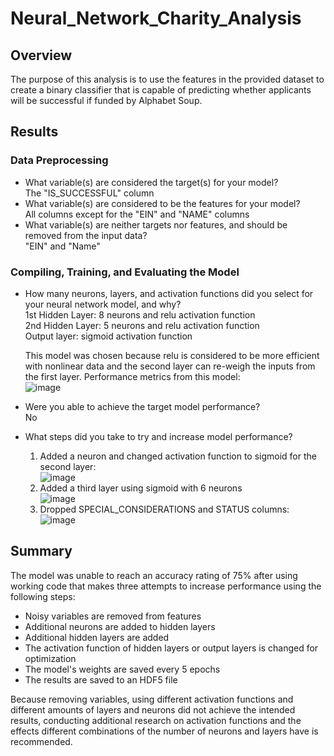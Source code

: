 # Neural_Network_Charity_Analysis
## Overview
The purpose of this analysis is to use the features in the provided dataset to create a binary classifier that is capable of predicting whether applicants will be successful if funded by Alphabet Soup.

## Results
### Data Preprocessing
* What variable(s) are considered the target(s) for your model?
  <br>The "IS_SUCCESSFUL" column
* What variable(s) are considered to be the features for your model?
  <br>All columns except for the "EIN" and "NAME" columns
* What variable(s) are neither targets nor features, and should be removed from the input data?
  <br>"EIN" and "Name"
  
### Compiling, Training, and Evaluating the Model
* How many neurons, layers, and activation functions did you select for your neural network model, and why?
  <br>1st Hidden Layer: 8 neurons and relu activation function
  <br>2nd Hidden Layer: 5 neurons and relu activation function
  <br>Output layer: sigmoid activation function
  
  This model was chosen because relu is considered to be more efficient with nonlinear data and the second layer can re-weigh the inputs from the first layer. Performance metrics from this model: 
  <br>![image](https://user-images.githubusercontent.com/5934390/125510754-bb760bf3-cb55-47ef-913a-d2430e0e9b9d.png)

* Were you able to achieve the target model performance?
  <br>No
* What steps did you take to try and increase model performance?
  1. Added a neuron and changed activation function to sigmoid for the second layer:
     <br>![image](https://user-images.githubusercontent.com/5934390/125520997-85a93f30-fdd8-4575-bd64-8f7e521125c4.png)
  2. Added a third layer using sigmoid with 6 neurons
     <br>![image](https://user-images.githubusercontent.com/5934390/125521325-eb9b829c-e52a-4682-baeb-06415e939f95.png)
  3. Dropped SPECIAL_CONSIDERATIONS and STATUS columns:
     <br>![image](https://user-images.githubusercontent.com/5934390/125514676-6ba16498-7f03-4995-80a5-b2fb747249aa.png)

## Summary
The model was unable to reach an accuracy rating of 75% after using working code that makes three attempts to increase performance using the following steps:
  * Noisy variables are removed from features
  * Additional neurons are added to hidden layers
  * Additional hidden layers are added
  * The activation function of hidden layers or output layers is changed for optimization
  * The model's weights are saved every 5 epochs
  * The results are saved to an HDF5 file

Because removing variables, using different activation functions and different amounts of layers and neurons did not achieve the intended results, conducting additional research on activation functions and the effects different combinations of the number of neurons and layers have is recommended. 

